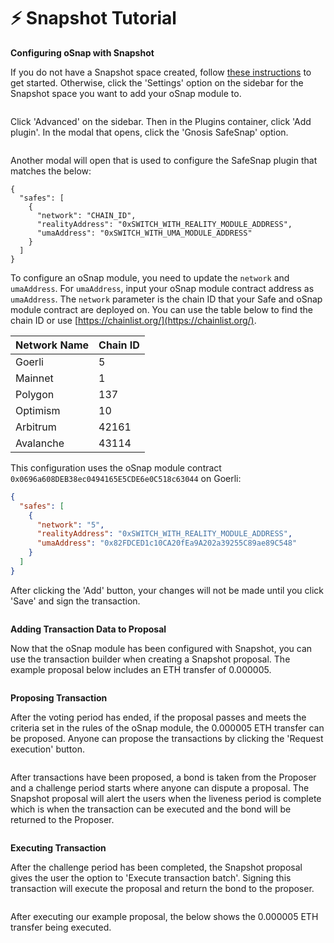 # ⚡ Snapshot Tutorial

**Configuring oSnap with Snapshot**

If you do not have a Snapshot space created, follow [these instructions](https://docs.snapshot.org/spaces/create) to get started. Otherwise, click the 'Settings' option on the sidebar for the Snapshot space you want to add your oSnap module to.

<figure><img src="../../.gitbook/assets/image (6).png" alt=""><figcaption></figcaption></figure>

Click 'Advanced' on the sidebar. Then in the Plugins container, click 'Add plugin'. In the modal that opens, click the 'Gnosis SafeSnap' option.

<figure><img src="../../.gitbook/assets/image (11).png" alt=""><figcaption></figcaption></figure>

Another modal will open that is used to configure the SafeSnap plugin that matches the below:

```
{
  "safes": [
    {
      "network": "CHAIN_ID",
      "realityAddress": "0xSWITCH_WITH_REALITY_MODULE_ADDRESS",
      "umaAddress": "0xSWITCH_WITH_UMA_MODULE_ADDRESS"
    }
  ]
}
```

To configure an oSnap module,  you need to update the `network` and `umaAddress`. For `umaAddress`, input your oSnap module contract address as `umaAddress`. The `network` parameter is the chain ID that your Safe and oSnap module contract are deployed on. You can use the table below to find the chain ID or use [https://chainlist.org/](https://chainlist.org/).

| Network Name | Chain ID |
| ------------ | -------- |
| Goerli       | 5        |
| Mainnet      | 1        |
| Polygon      | 137      |
| Optimism     | 10       |
| Arbitrum     | 42161    |
| Avalanche    | 43114    |

This configuration uses the oSnap module contract `0x0696a608DEB38ec0494165E5CDE6e0C518c63044` on Goerli:

```json
{
  "safes": [
    {
      "network": "5",
      "realityAddress": "0xSWITCH_WITH_REALITY_MODULE_ADDRESS",
      "umaAddress": "0x82FDCED1c10CA20fEa9A202a39255C89ae89C548"
    }
  ]
}
```

After clicking the 'Add' button, your changes will not be made until you click 'Save' and sign the transaction.

<figure><img src="../../.gitbook/assets/image (1) (3).png" alt=""><figcaption></figcaption></figure>

**Adding Transaction Data to Proposal**

Now that the oSnap module has been configured with Snapshot, you can use the transaction builder when creating a Snapshot proposal. The example proposal below includes an ETH transfer of 0.000005.

<figure><img src="../../.gitbook/assets/image (14).png" alt=""><figcaption></figcaption></figure>

**Proposing Transaction**

After the voting period has ended, if the proposal passes and meets the criteria set in the rules of the oSnap module, the 0.000005 ETH transfer can be proposed. Anyone can propose the transactions by clicking the 'Request execution' button.

<figure><img src="../../.gitbook/assets/image (3) (2).png" alt=""><figcaption></figcaption></figure>

After transactions have been proposed, a bond is taken from the Proposer and a challenge period starts where anyone can dispute a proposal. The Snapshot proposal will alert the users when the liveness period is complete which is when the transaction can be executed and the bond will be returned to the Proposer.

<figure><img src="../../.gitbook/assets/image (12).png" alt=""><figcaption></figcaption></figure>

**Executing Transaction**

After the challenge period has been completed, the Snapshot proposal gives the user the option to 'Execute transaction batch'. Signing this transaction will execute the proposal and return the bond to the proposer.

<figure><img src="../../.gitbook/assets/image (2).png" alt=""><figcaption></figcaption></figure>

After executing our example proposal, the below shows the 0.000005 ETH transfer being executed.

<figure><img src="../../.gitbook/assets/image (2) (1).png" alt=""><figcaption></figcaption></figure>


